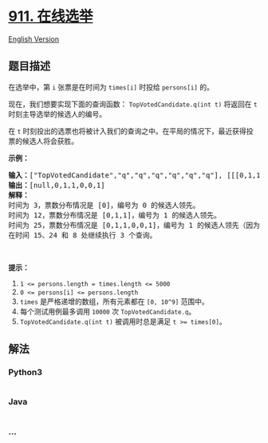 # [911. 在线选举](https://leetcode-cn.com/problems/online-election)

[English Version](https://github.com/yanglr/leetcode-ac/blob/master/assets/0900-0999/0911.Online%20Election/README_EN.md)

## 题目描述

<!-- 这里写题目描述 -->

<p>在选举中，第&nbsp;<code>i</code>&nbsp;张票是在时间为&nbsp;<code>times[i]</code>&nbsp;时投给&nbsp;<code>persons[i]</code>&nbsp;的。</p>

<p>现在，我们想要实现下面的查询函数： <code>TopVotedCandidate.q(int t)</code> 将返回在&nbsp;<code>t</code> 时刻主导选举的候选人的编号。</p>

<p>在&nbsp;<code>t</code> 时刻投出的选票也将被计入我们的查询之中。在平局的情况下，最近获得投票的候选人将会获胜。</p>

<p><strong>示例：</strong></p>

<pre><strong>输入：</strong>[&quot;TopVotedCandidate&quot;,&quot;q&quot;,&quot;q&quot;,&quot;q&quot;,&quot;q&quot;,&quot;q&quot;,&quot;q&quot;], [[[0,1,1,0,0,1,0],[0,5,10,15,20,25,30]],[3],[12],[25],[15],[24],[8]]
<strong>输出：</strong>[null,0,1,1,0,0,1]
<strong>解释：</strong>
时间为 3，票数分布情况是 [0]，编号为 0 的候选人领先。
时间为 12，票数分布情况是 [0,1,1]，编号为 1 的候选人领先。
时间为 25，票数分布情况是 [0,1,1,0,0,1]，编号为 1 的候选人领先（因为最近的投票结果是平局）。
在时间 15、24 和 8 处继续执行 3 个查询。
</pre>

<p>&nbsp;</p>

<p><strong>提示：</strong></p>

<ol>
	<li><code>1 &lt;= persons.length = times.length &lt;= 5000</code></li>
	<li><code>0 &lt;= persons[i] &lt;= persons.length</code></li>
	<li><code>times</code>&nbsp;是严格递增的数组，所有元素都在&nbsp;<code>[0, 10^9]</code>&nbsp;范围中。</li>
	<li>每个测试用例最多调用&nbsp;<code>10000</code>&nbsp;次&nbsp;<code>TopVotedCandidate.q</code>。</li>
	<li><code>TopVotedCandidate.q(int t)</code>&nbsp;被调用时总是满足&nbsp;<code>t &gt;= times[0]</code>。</li>
</ol>


## 解法

<!-- 这里可写通用的实现逻辑 -->

<!-- tabs:start -->

### **Python3**

<!-- 这里可写当前语言的特殊实现逻辑 -->

```python

```

### **Java**

<!-- 这里可写当前语言的特殊实现逻辑 -->

```java

```

### **...**

```

```

<!-- tabs:end -->
